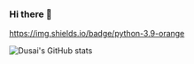 ### Hi there 👋
https://img.shields.io/badge/python-3.9-orange
<!--
**RawSong/RawSong** is a ✨ _special_ ✨ repository because its `README.md` (this file) appears on your GitHub profile.

Here are some ideas to get you started:

- 🔭 I’m currently working on ...
- 🌱 I’m currently learning ...
- 👯 I’m looking to collaborate on ...
- 🤔 I’m looking for help with ...
- 💬 Ask me about ...
- 📫 How to reach me: ...
- 😄 Pronouns: ...
- ⚡ Fun fact: ...


-->

![Dusai's GitHub stats](https://github-readme-stats.vercel.app/api?username=RawSong)
